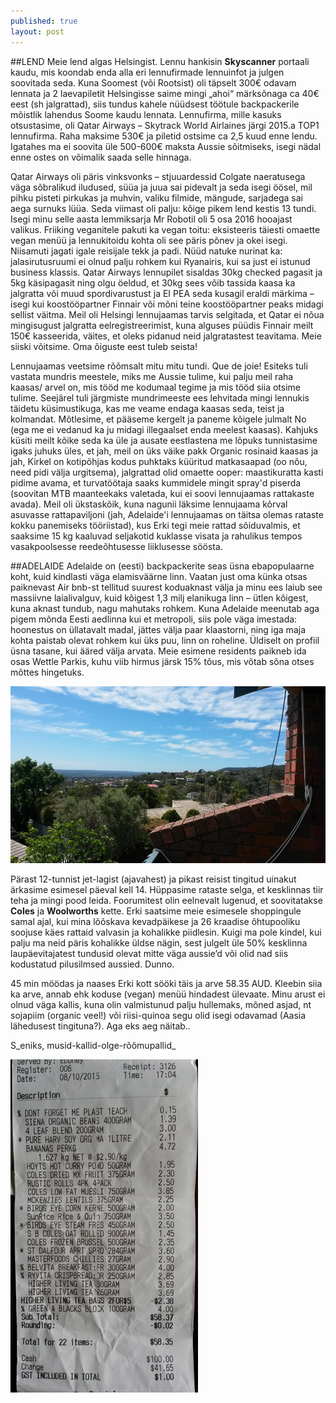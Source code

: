 ```yaml
---
published: true
layout: post
---
```

##LEND
Meie lend algas Helsingist. Lennu hankisin **Skyscanner** portaali kaudu, mis koondab enda alla eri lennufirmade lennuinfot ja julgen soovitada seda. Kuna Soomest (või Rootsist) oli täpselt 300€ odavam lennata ja 2 laevapiletit Helsingisse saime mingi „ahoi“ märksõnaga ca 40€ eest (sh jalgrattad), siis tundus kahele nüüdsest töötule backpackerile mõistlik lahendus Soome kaudu lennata. Lennufirma, mille kasuks otsustasime, oli Qatar Airways – Skytrack World Airlaines järgi 2015.a TOP1  lennufirma.  Raha maksime 530€ ja piletid ostsime ca 2,5 kuud enne lendu. Igatahes ma ei soovita üle 500-600€ maksta Aussie sõitmiseks, isegi nädal enne ostes on võimalik saada selle hinnaga. 

Qatar Airways oli päris vinksvonks – stjuuardessid Colgate naeratusega väga sõbralikud iludused, süüa ja juua sai pidevalt ja seda isegi öösel, mil  pihku pisteti pirkukas ja muhvin, valiku filmide, mängude, sarjadega sai aega surnuks lüüa. Seda viimast oli palju: kõige pikem lend kestis 13 tundi. Isegi minu selle aasta lemmiksarja Mr Robotil oli 5 osa 2016 hooajast valikus. Friiking veganitele pakuti ka vegan toitu:  eksisteeris täiesti omaette vegan menüü ja lennukitoidu kohta oli see päris põnev ja okei isegi. Niisamuti jagati igale reisijale tekk ja padi. Nüüd natuke nurinat ka: jalasirutusruumi ei olnud palju rohkem kui Ryanairis, kui sa just ei istunud business klassis.  Qatar Airways lennupilet sisaldas 30kg checked pagasit ja 5kg käsipagasit ning olgu öeldud, et 30kg sees võib tassida kaasa ka jalgratta või muud spordivarustust ja EI PEA seda kusagil eraldi märkima – isegi kui koostööpartner Finnair või mõni teine koostööpartner peaks midagi sellist väitma. Meil oli Helsingi lennujaamas tarvis selgitada, et Qatar ei nõua mingisugust jalgratta eelregistreerimist, kuna alguses püüdis Finnair meilt 150€ kasseerida, väites, et oleks pidanud neid jalgratastest teavitama. Meie siiski võitsime. Oma õiguste eest tuleb seista!


Lennujaamas veetsime rõõmsalt mitu mitu tundi. Que de joie! Esiteks tuli vastata mundris meestele, miks me Aussie tulime, kui palju meil raha kaasas/ arvel on, mis tööd me kodumaal tegime ja mis tööd siia otsime tulime. Seejärel tuli järgmiste mundrimeeste ees lehvitada mingi lennukis täidetu küsimustikuga, kas me veame endaga kaasas seda, teist ja kolmandat. Mõtlesime, et pääseme kergelt ja paneme kõigele julmalt No (ega me ei vedanud ka ju midagi illegaalset enda meelest kaasas). Kahjuks küsiti meilt kõike seda ka üle ja ausate eestlastena me lõpuks tunnistasime igaks juhuks üles, et jah, meil on üks väike pakk Organic rosinaid kaasas ja jah, Kirkel on kotipõhjas kodus puhktaks küüritud matkasaapad (oo nõu, need pidi välja urgitsema), jalgrattad olid omaette ooper: maastikuratta kasti pidime avama, et turvatöötaja saaks kummidele mingit spray'd piserda (soovitan MTB maanteekaks valetada, kui ei soovi lennujaamas rattakaste avada). Meil oli ükstaskõik, kuna nagunii läksime lennujaama kõrval asuvasse rattapaviljoni (jah, Adelaide'i lennujaamas on täitsa olemas rataste kokku panemiseks tööriistad), kus Erki tegi meie rattad sõiduvalmis, et saaksime 15 kg kaaluvad seljakotid kuklasse visata ja rahulikus tempos vasakpoolsesse reedeõhtusesse liiklusesse söösta. 

##ADELAIDE
Adelaide on (eesti) backpackerite seas üsna ebapopulaarne koht, kuid kindlasti väga elamisväärne linn. Vaatan just oma künka otsas paiknevast Air bnb-st tellitud suurest koduaknast välja ja minu ees laiub see massiivne laialivalguv, kuid kõigest 1,3 milj elanikuga linn – ütlen kõigest, kuna aknast tundub, nagu mahutaks rohkem. Kuna Adelaide meenutab aga pigem mõnda Eesti aedlinna kui et metropoli, siis pole väga imestada:  hoonestus on üllatavalt madal, jättes välja paar klaastorni, ning iga maja kohta paistab olevat rohkem kui üks puu,  linn on roheline. Üldiselt on profiil üsna tasane, kui ääred välja arvata. Meie esimene residents paikneb ida osas Wettle Parkis, kuhu viib hirmus järsk 15% tõus, mis võtab sõna otses mõttes hingetuks. 

![Adelaide Hills](/images/balconyview.jpg "Adelaide Hills")

Pärast 12-tunnist jet-lagist (ajavahest) ja pikast reisist tingitud uinakut ärkasime esimesel päeval kell 14. Hüppasime rataste selga, et kesklinnas tiir teha ja mingi pood leida. Foorumitest olin eelnevalt lugenud, et soovitatakse **Coles**  ja **Woolworths** kette. Erki saatsime meie esimesele shoppingule samal ajal, kui mina lõõskava kevadpäikese ja 26 kraadise õhtupooliku soojuse käes rattaid valvasin ja kohalikke piidlesin. Kuigi ma pole kindel, kui palju ma neid päris kohalikke üldse nägin, sest julgelt üle 50% kesklinna laupäevitajatest tundusid olevat mitte väga aussie’d või olid nad siis kodustatud pilusilmsed aussied. Dunno. 

45 min möödas ja naases Erki kott sööki täis ja arve 58.35 AUD. Kleebin siia ka arve, annab ehk koduse (vegan) menüü hindadest ülevaate. Minu arust ei olnud väga kallis, kuna olin valmistunud palju hullemaks, mõned asjad, nt sojapiim (organic veel!) või riisi-quinoa segu olid isegi odavamad (Aasia lähedusest tingituna?). Aga eks aeg näitab..

S_eniks, musid-kallid-olge-rõõmupallid_


![first check](/images/20161009_110315.jpg "first check")
